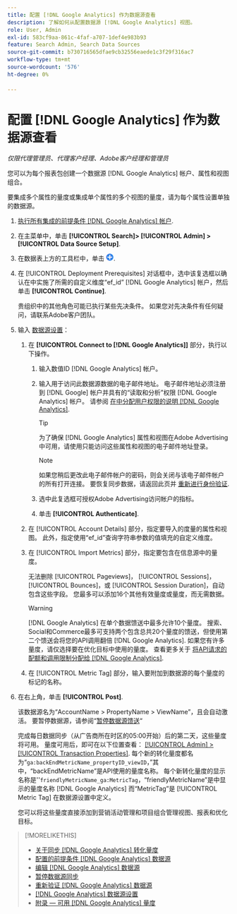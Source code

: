 ```yaml
---
title: 配置 [!DNL Google Analytics] 作为数据源查看
description: 了解如何从配置数据源 [!DNL Google Analytics] 视图。
role: User, Admin
exl-id: 583cf9aa-861c-4faf-a707-1def4e983b93
feature: Search Admin, Search Data Sources
source-git-commit: b730716565dfae9cb32556eaede1c3f29f316ac7
workflow-type: tm+mt
source-wordcount: '576'
ht-degree: 0%

---
```


# 配置 [!DNL Google Analytics] 作为数据源查看

*仅限代理管理员、代理客户经理、Adobe客户经理和管理员*

您可以为每个报表包创建一个数据源 [!DNL Google Analytics] 帐户、属性和视图组合。

要集成多个属性的量度或集成单个属性的多个视图的量度，请为每个属性设置单独的数据源。

1. [执行所有集成的前提条件 [!DNL Google Analytics] 帐户](data-source-prerequisites.md).

1. 在主菜单中，单击 **[!UICONTROL Search]> [!UICONTROL Admin] >[!UICONTROL Data Source Setup]**.

1. 在数据表上方的工具栏中，单击 ![创建](/help/search-social-commerce/assets/add.png "创建").

1. 在 [!UICONTROL Deployment Prerequisites] 对话框中，选中该复选框以确认在中实施了所需的自定义维度“ef_id” [!DNL Google Analytics] 帐户，然后单击 **[!UICONTROL Continue]**.

   贵组织中的其他角色可能已执行某些先决条件。 如果您对先决条件有任何疑问，请联系Adobe客户团队。

1. 输入 [数据源设置](data-source-settings.md)：

   1. 在 **[!UICONTROL Connect to [!DNL Google Analytics]]** 部分，执行以下操作。

      1. 输入数值ID [!DNL Google Analytics] 帐户。

      1. 输入用于访问此数据源数据的电子邮件地址。 电子邮件地址必须注册到 [!DNL Google] 帐户并具有的“读取和分析”权限 [!DNL Google Analytics] 帐户。 请参阅 [在中分配用户权限的说明 [!DNL Google Analytics]](https://support.google.com/analytics/answer/9305587).

         >[!TIP]
         >
         >为了确保 [!DNL Google Analytics] 属性和视图在Adobe Advertising中可用，请使用只能访问这些属性和视图的电子邮件地址登录。

         >[!NOTE]
         >
         >如果您稍后更改此电子邮件帐户的密码，则会关闭与该电子邮件帐户的所有打开连接。 要恢复同步数据，请返回此页并 [重新进行身份验证](data-source-reauthenticate.md).

      1. 选中此复选框可授权Adobe Advertising访问帐户的指标。

      1. 单击 **[!UICONTROL Authenticate]**.

   1. 在 [!UICONTROL Account Details] 部分，指定要导入的度量的属性和视图。 此外，指定使用“ef_id”查询字符串参数的值填充的自定义维度。

   1. 在 [!UICONTROL Import Metrics] 部分，指定要包含在信息源中的量度。

      无法删除 [!UICONTROL Pageviews]， [!UICONTROL Sessions]， [!UICONTROL Bounces]，或 [!UICONTROL Session Duration]，自动包含这些字段。 您最多可以添加16个其他有效量度或量度，而无需数据。

      >[!WARNING]
      >
      >[!DNL Google Analytics] 在单个数据馈送中最多允许10个量度。 搜索、Social和Commerce最多可支持两个包含总共20个量度的馈送，但使用第二个馈送会将您的API调用翻倍 [!DNL Google Analytics]. 如果您有许多量度，请仅选择要在优化目标中使用的量度。 查看更多关于 [将API请求的配额和调用限制分配给 [!DNL Google Analytics]](https://developers.google.com/analytics/devguides/reporting/core/v4/limits-quotas).

   1. 在 [!UICONTROL Metric Tag] 部分，输入要附加到数据源的每个量度的标记的名称。

1. 在右上角，单击 **[!UICONTROL Post]**.

   该数据源名为“AccountName > PropertyName > ViewName”，且会自动激活。 要暂停数据源，请参阅“[暂停数据源馈送](data-source-pause.md)“

   完成每日数据同步（从广告商所在时区的05:00开始）后的第二天，这些量度将可用。 量度可用后，即可在以下位置查看： [[!UICONTROL Admin] > [!UICONTROL Transaction Properties]](/help/search-social-commerce/admin/transaction-properties/transaction-property-about.md). 每个新的转化量度都名为“`ga:backEndMetricName_propertyID_viewID`，”其中，“backEndMetricName”是API使用的量度名称。 每个新转化量度的显示名称是&#39;&#39;`friendlyMetricName_ga:MetricTag`，“friendlyMetricName”是中显示的量度名称 [!DNL Google Analytics] 而“MetricTag”是 [!UICONTROL Metric Tag] 在数据源设置中定义。

   您可以将这些量度直接添加到营销活动管理和项目组合管理视图、报表和优化目标。

>[!MORELIKETHIS]
>
>* [关于同步 [!DNL Google Analytics] 转化量度](data-source-about.md)
>* [配置的前提条件 [!DNL Google Analytics] 数据源](data-source-prerequisites.md)
>* [编辑 [!DNL Google Analytics] 数据源](data-source-edit.md)
>* [暂停数据源同步](data-source-pause.md)
>* [重新验证 [!DNL Google Analytics] 数据源](data-source-reauthenticate.md)
>* [[!DNL Google Analytics] 数据源设置](data-source-settings.md)
>* [附录 — 可用 [!DNL Google Analytics] 量度](data-source-ga-metrics.md)
